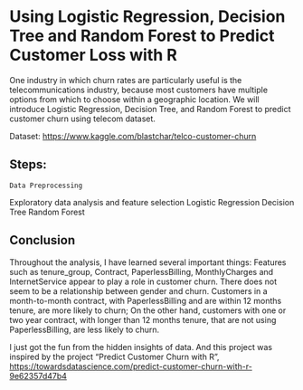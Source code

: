 # Using Logistic Regression, Decision Tree and Random Forest to Predict Customer Loss with R
  One industry in which churn rates are particularly useful is the telecommunications industry, because most customers have multiple options from which to choose within a geographic location. We will introduce Logistic Regression, Decision Tree, and Random Forest to predict customer churn using telecom dataset. 
  
  Dataset: https://www.kaggle.com/blastchar/telco-customer-churn

## Steps:
	Data Preprocessing 
  Exploratory data analysis and feature selection
  Logistic Regression
  Decision Tree
  Random Forest

## Conclusion 
  Throughout the analysis, I have learned several important things:
  Features such as tenure_group, Contract, PaperlessBilling, MonthlyCharges and InternetService appear to play a role in customer churn.
  There does not seem to be a relationship between gender and churn.
  Customers in a month-to-month contract, with PaperlessBilling and are within 12 months tenure, are more likely to churn; On the other hand, customers with one or two year contract, with longer than 12 months tenure, that are not using PaperlessBilling, are less likely to churn.

  I just got the fun from the hidden insights of data. And this project was inspired by the project “Predict Customer Churn with R”, https://towardsdatascience.com/predict-customer-churn-with-r-9e62357d47b4
